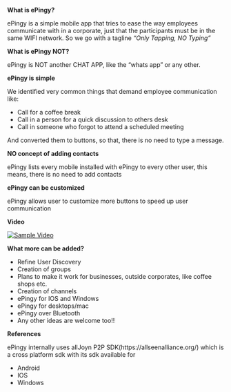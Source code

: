 <html>
<p>
<b>What is ePingy?</b>
<p>ePingy is a simple mobile app that tries to ease the way employees communicate with in a corporate, just that the participants must be in the same WIFI network. So we go with a tagline <i>“Only Tapping, NO Typing”
</i>
</p>
<b>What is ePingy NOT?</b>

ePingy is NOT another CHAT APP, like the “whats app” or any other. 

<b>ePingy is simple</b>

We identified very common things that demand employee communication like:

<ul>
<li>	Call for a coffee break</li>
<li>	Call in a person for a quick discussion to others desk</li>
<li>	Call in someone who forgot to attend a scheduled meeting</li>
</ul>

And converted them to buttons, so that, there is no need to type a message. 

<b>NO concept of adding contacts</b>

ePingy lists every mobile installed with ePingy to every other user, this means, there is no need to add contacts

<b>ePingy can be customized</b>

ePingy allows user to customize more buttons to speed up user communication

<b>Video</b>

<a href="https://www.youtube.com/watch?v=CXi0ylNQwtU"><img src="https://raw.githubusercontent.com/ePingy/ePingy/master/screenshots/ePingy_splash.png" alt="Sample Video" data-canonical-src="https://raw.githubusercontent.com/ePingy/ePingy/master/screenshots/ePingy_splash.png" style="max-width:100%;"></a>

<b>What more can be added?</b>
<ul>
<li>Refine User Discovery</li>
<li>Creation of groups</li>
<li>Plans to make it work for businesses, outside corporates, like coffee shops etc. </li>
<li>Creation of channels</li>
<li>ePingy for IOS and Windows</li>
<li>ePingy for desktops/mac</li>
<li>ePingy over Bluetooth</li>
<li>Any other ideas are welcome too!!</li>
</ul>

<b>References</b>
<p>ePingy internally uses allJoyn P2P SDK(https://allseenalliance.org/) which is a cross platform sdk with its sdk available for<p>
<ul><li>Android</li>
<li>IOS</li>
<li>Windows</li></ul>

<p>
</html>

